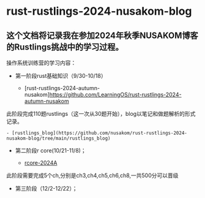 # rust-rustlings-2024-nusakom-blog
## 这个文档将记录我在参加2024年秋季NUSAKOM博客的Rustlings挑战中的学习过程。
操作系统训练营的学习内容：

- 第一阶段rust基础知识（9/30-10/18）

    - [rust-rustlings-2024-autumn-nusakom]https://github.com/LearningOS/rust-rustlings-2024-autumn-nusakom

此阶段完成110题rustlings（这一次从30题开始），blog以笔记和做题解析的形式记录。

    - [rustlings_blog](https://github.com/nusakom/rust-rustlings-2024-nusakom-blog/tree/main/rustlings_blog)

- 第二阶段r core(10/21-11/8)；

    - [rcore-2024A](https://github.com/LearningOS/2024a-rcore-nusakom)

此阶段需要完成5个ch,分别是ch3,ch4,ch5,ch6,ch8,一共500分可以晋级

- 第三阶段（12/2-12/22）；

